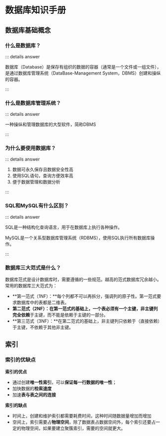 # 数据库知识手册

## 数据库基础概念

### 什么是数据库？

::: details answer

数据库（Database）是保存有组织的数据的容器（通常是一个文件或一组文件），是通过数据库管理系统（DataBase-Management System，DBMS）创建和操纵的容器。

::: 

### 什么是数据库管理系统？

::: details answer

一种操纵和管理数据库的大型软件，简称DBMS

::: 

### 为什么要使用数据库？

::: details answer

1. 数据可永久保存且数据安全性高
2. 使用SQL语句，查询方便效率高
3. 便于数据管理和数据分析

::: 

### SQL和MySQL有什么区别？

::: details answer

SQL是一种结构化查询语言，用于在数据库上执行各种操作。

MySQL是一个关系型数据库管理系统（RDBMS），使用SQL执行所有数据库操作。

::: 

### 数据库三大范式是什么？

数据库范式是设计数据库时，需要遵循的一些规范。越高的范式数据库冗余越小。常用的数据库三大范式为：

- **第一范式（1NF）：**每个列都不可以再拆分，强调列的原子性。第一范式要求数据库中的表都是二维表。
- **第二范式（2NF）：**在第一范式的基础上，一个表必须有一个主键，非主键列**完全依赖**于主键，而不能是依赖于主键的一部分。
- **第三范式（3NF）：**在第二范式的基础上，非主键列只依赖于（直接依赖）于主键，不依赖于其他非主键。

## 索引

### 索引的优缺点

**索引的优点**

- 通过创建**唯一性索引**，可以**保证每一行数据的唯一性**；
- 加快数据的**检索速度**
- 加速**表与表之间的连接**

**索引的缺点**

- 时间上，创建和维护索引都需要耗费时间，这种时间随数据量增加而增加
- 空间上，索引需要占**物理空间**，除了数据表占数据空间外，每个索引还要占一定的物理空间，如果要建立聚簇索引，需要的空间就更大。

